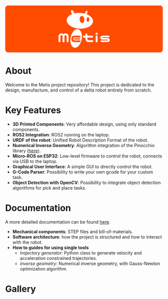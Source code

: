 ![image](/assets/logo/metis_logo.png)

# About
Welcome to the Metis project repository! This project is dedicated to the design, manufacture, and control of a delta robot entirely from scratch.

# Key Features
- **3D Printed Components**: Very affordable design, using only standard components.
- **ROS2 Integration**: ROS2 running on the laptop.
- **URDF of the robot**: Unified Robot Description Format of the robot.
- **Numerical Inverse Geometry**: Algorithm integration of the Pinocchio library ([here](https://github.com/stack-of-tasks/pinocchio)).
- **Micro-ROS on ESP32**: Low-level firmware to control the robot, connects via USB to the laptop.
- **Graphical User Interface**: A simple GUI to directly control the robot.
- **G-Code Parser**: Possibility to write your own gcode for your custom task.
- **Object Detection with OpenCV**: Possibility to integrate object detection algorithms for pick and place tasks.

# Documentation
A more detailed documentation can be found [here](/docs/).
- **Mechanical components**: STEP files and bill-of-materials.
- **Software architecture**: how the project is structured and how to interact with the robot.
- **How to guides for using single tools**
    - *trajectory generator*: Python class to generate velocity and acceleration constrained trajectories.
    - *inverse geometry*: Numerical inverse geometry, with Gauss-Newton optimization algorithm.

# Gallery


